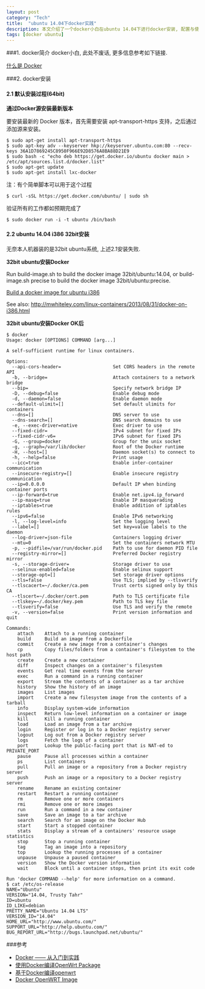 ```yaml
---
layout: post
category: "Tech"
title:  "ubuntu 14.04下docker实践"
description: 本文介绍了一个docker小白在ubuntu 14.04下进行docker安装, 配置与使用
tags: [docker ubuntu]
---
```


###1. docker简介
docker小白, 此处不废话, 更多信息参考如下链接.

<a href="http://dockerpool.com/static/books/docker_practice/introduction/what.html">什么是 Docker</a>

###2. docker安装

#### 2.1 默认安装过程(64bit)
**通过Docker源安装最新版本**

要安装最新的 Docker 版本，首先需要安装 apt-transport-https 支持，之后通过添加源来安装。

    $ sudo apt-get install apt-transport-https
    $ sudo apt-key adv --keyserver hkp://keyserver.ubuntu.com:80 --recv-keys 36A1D7869245C8950F966E92D8576A8BA88D21E9
    $ sudo bash -c "echo deb https://get.docker.io/ubuntu docker main > /etc/apt/sources.list.d/docker.list"
    $ sudo apt-get update
    $ sudo apt-get install lxc-docker


注：有个简单脚本可以用于这个过程

    $ curl -sSL https://get.docker.com/ubuntu/ | sudo sh

验证所有的工作都如预期完成了

    $ sudo docker run -i -t ubuntu /bin/bash


#### 2.2 ubuntu 14.04 i386 32bit安装
无奈本人机器装的是32bit ubuntu系统, 上述2.1安装失败.

**32bit ubuntu安装Docker**

Run build-image.sh to build the docker image 32bit/ubuntu:14.04, or build-image.sh precise to build the docker image 32bit/ubuntu:precise.

<a href="https://github.com/docker-32bit/ubuntu">Build a docker image for ubuntu i386</a>

See also: http://mwhiteley.com/linux-containers/2013/08/31/docker-on-i386.html

**32bit ubuntu安装Docker OK后**

    $ docker
    Usage: docker [OPTIONS] COMMAND [arg...]

    A self-sufficient runtime for linux containers.

    Options:
      --api-cors-header=                   Set CORS headers in the remote API
      -b, --bridge=                        Attach containers to a network bridge
      --bip=                               Specify network bridge IP
      -D, --debug=false                    Enable debug mode
      -d, --daemon=false                   Enable daemon mode
      --default-ulimit=[]                  Set default ulimits for containers
      --dns=[]                             DNS server to use
      --dns-search=[]                      DNS search domains to use
      -e, --exec-driver=native             Exec driver to use
      --fixed-cidr=                        IPv4 subnet for fixed IPs
      --fixed-cidr-v6=                     IPv6 subnet for fixed IPs
      -G, --group=docker                   Group for the unix socket
      -g, --graph=/var/lib/docker          Root of the Docker runtime
      -H, --host=[]                        Daemon socket(s) to connect to
      -h, --help=false                     Print usage
      --icc=true                           Enable inter-container communication
      --insecure-registry=[]               Enable insecure registry communication
      --ip=0.0.0.0                         Default IP when binding container ports
      --ip-forward=true                    Enable net.ipv4.ip_forward
      --ip-masq=true                       Enable IP masquerading
      --iptables=true                      Enable addition of iptables rules
      --ipv6=false                         Enable IPv6 networking
      -l, --log-level=info                 Set the logging level
      --label=[]                           Set key=value labels to the daemon
      --log-driver=json-file               Containers logging driver
      --mtu=0                              Set the containers network MTU
      -p, --pidfile=/var/run/docker.pid    Path to use for daemon PID file
      --registry-mirror=[]                 Preferred Docker registry mirror
      -s, --storage-driver=                Storage driver to use
      --selinux-enabled=false              Enable selinux support
      --storage-opt=[]                     Set storage driver options
      --tls=false                          Use TLS; implied by --tlsverify
      --tlscacert=~/.docker/ca.pem         Trust certs signed only by this CA
      --tlscert=~/.docker/cert.pem         Path to TLS certificate file
      --tlskey=~/.docker/key.pem           Path to TLS key file
      --tlsverify=false                    Use TLS and verify the remote
      -v, --version=false                  Print version information and quit

    Commands:
        attach    Attach to a running container
        build     Build an image from a Dockerfile
        commit    Create a new image from a container's changes
        cp        Copy files/folders from a container's filesystem to the host path
        create    Create a new container
        diff      Inspect changes on a container's filesystem
        events    Get real time events from the server
        exec      Run a command in a running container
        export    Stream the contents of a container as a tar archive
        history   Show the history of an image
        images    List images
        import    Create a new filesystem image from the contents of a tarball
        info      Display system-wide information
        inspect   Return low-level information on a container or image
        kill      Kill a running container
        load      Load an image from a tar archive
        login     Register or log in to a Docker registry server
        logout    Log out from a Docker registry server
        logs      Fetch the logs of a container
        port      Lookup the public-facing port that is NAT-ed to PRIVATE_PORT
        pause     Pause all processes within a container
        ps        List containers
        pull      Pull an image or a repository from a Docker registry server
        push      Push an image or a repository to a Docker registry server
        rename    Rename an existing container
        restart   Restart a running container
        rm        Remove one or more containers
        rmi       Remove one or more images
        run       Run a command in a new container
        save      Save an image to a tar archive
        search    Search for an image on the Docker Hub
        start     Start a stopped container
        stats     Display a stream of a containers' resource usage statistics
        stop      Stop a running container
        tag       Tag an image into a repository
        top       Lookup the running processes of a container
        unpause   Unpause a paused container
        version   Show the Docker version information
        wait      Block until a container stops, then print its exit code

    Run 'docker COMMAND --help' for more information on a command.
    $ cat /etc/os-release 
    NAME="Ubuntu"
    VERSION="14.04, Trusty Tahr"
    ID=ubuntu
    ID_LIKE=debian
    PRETTY_NAME="Ubuntu 14.04 LTS"
    VERSION_ID="14.04"
    HOME_URL="http://www.ubuntu.com/"
    SUPPORT_URL="http://help.ubuntu.com/"
    BUG_REPORT_URL="http://bugs.launchpad.net/ubuntu/" 


###参考
* <a href="http://dockerpool.com/static/books/docker_practice/">Docker —— 从入门到实践</a>
* <a href="http://openwrt.io/docs/build-openwrt-package-using-docker/">使用Docker编译OpenWrt Package</a>
* <a href="http://www.520608.com/ji-yu-dockerbian-yi-openwrt/">基于Docker编译openwrt</a>
* <a href="https://wiki.openwrt.org/doc/howto/docker_openwrt_image">Docker OpenWRT Image</a>